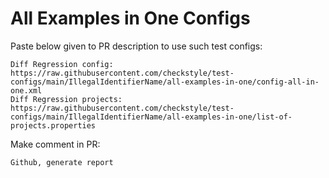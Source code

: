 # All Examples in One Configs
Paste below given to PR description to use such test configs:
```
Diff Regression config: https://raw.githubusercontent.com/checkstyle/test-configs/main/IllegalIdentifierName/all-examples-in-one/config-all-in-one.xml
Diff Regression projects: https://raw.githubusercontent.com/checkstyle/test-configs/main/IllegalIdentifierName/all-examples-in-one/list-of-projects.properties
```
Make comment in PR:
```
Github, generate report
```
